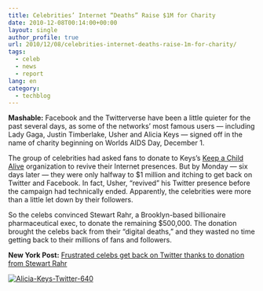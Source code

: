 ```yaml
---
title: Celebrities’ Internet “Deaths” Raise $1M for Charity
date: 2010-12-08T00:14:00+00:00
layout: single
author_profile: true
url: 2010/12/08/celebrities-internet-deaths-raise-1m-for-charity/
tags:
  - celeb
  - news
  - report
lang: en
category: 
  - techblog
---
```

**Mashable:** Facebook and the Twitterverse have been a little quieter for the past several days, as some of the networks’ most famous users — including Lady Gaga, Justin Timberlake, Usher and Alicia Keys — signed off in the name of charity beginning on Worlds AIDS Day, December 1. 

The group of celebrities had asked fans to donate to Keys’s [Keep a Child Alive](http://keepachildalive.org/) organization to revive their Internet presences. But by Monday — six days later — they were only halfway to $1 million and itching to get back on Twitter and Facebook. In fact, Usher, “revived” his Twitter presence before the campaign had technically ended. Apparently, the celebrities were more than a little let down by their followers.

So the celebs convinced Stewart Rahr, a Brooklyn-based billionaire pharmaceutical exec, to donate the remaining $500,000. The donation brought the celebs back from their “digital deaths,” and they wasted no time getting back to their millions of fans and followers.

**New York Post:** [Frustrated celebs get back on Twitter thanks to donation from Stewart Rahr](http://www.nypost.com/p/pagesix/frustrated_celebs_get_back_stewart_I2xWuZNQF3XLXVWMXcRxTM)

[![Alicia-Keys-Twitter-640](http://lh4.ggpht.com/_vaUVXcmC3OI/TP7G2zneEMI/AAAAAAAADc0/zckWpniqBuI/Alicia-Keys-Twitter-640_thumb%5B1%5D.jpg?imgmax=800 "Alicia-Keys-Twitter-640")](http://lh4.ggpht.com/_vaUVXcmC3OI/TP7G0ZngNLI/AAAAAAAADcw/emFhy-vOz5Q/s1600-h/Alicia-Keys-Twitter-640%5B3%5D.jpg)